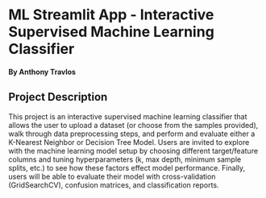 # ML Streamlit App - Interactive Supervised Machine Learning Classifier

#### By Anthony Travlos

## Project Description
This project is an interactive supervised machine learning classifier that allows the user to upload a dataset (or choose from the samples provided), walk through data preprocessing steps, and perform and evaluate either a K-Nearest Neighbor or Decision Tree Model. Users are invited to explore with the machine learning model setup by choosing different target/feature columns and tuning hyperparameters (k, max depth, minimum sample splits, etc.) to see how these factors effect model performance. Finally, users will be able to evaluate their model with cross-validation (GridSearchCV), confusion matrices, and classification reports.
